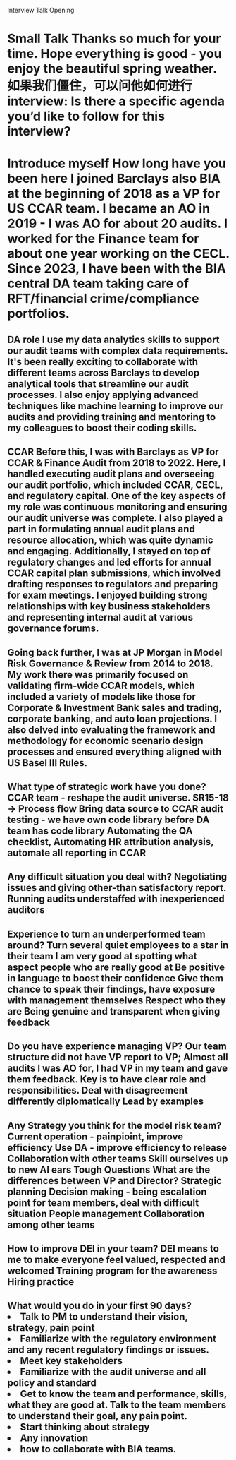 Interview Talk
Opening
<h1>Small Talk
Thanks so much for your time. Hope everything is good - you enjoy the beautiful spring weather. 
如果我们僵住，可以问他如何进行interview: Is there a specific agenda you’d like to follow for this interview?

<h1>Introduce myself
How long have you been here
I joined Barclays also BIA at the beginning of 2018 as a VP for US CCAR team. 
I became an AO in 2019 - I was AO for about 20 audits. I worked for the Finance team for about one year working on the CECL. 
Since 2023, I have been with the BIA central DA team taking care of RFT/financial crime/compliance portfolios.  


<h2>DA role
I use my data analytics skills to support our audit teams with complex data requirements. 
It's been really exciting to collaborate with different teams across Barclays to develop analytical tools that streamline our audit processes. 
I also enjoy applying advanced techniques like machine learning to improve our audits and providing training and mentoring to my colleagues to boost their coding skills.


<h2>CCAR 
Before this, I was with Barclays as VP for CCAR & Finance Audit from 2018 to 2022. Here, I handled executing audit plans and overseeing our audit portfolio, which included CCAR, CECL, and regulatory capital. One of the key aspects of my role was continuous monitoring and ensuring our audit universe was complete. 
I also played a part in formulating annual audit plans and resource allocation, which was quite dynamic and engaging. 
Additionally, I stayed on top of regulatory changes and led efforts for annual CCAR capital plan submissions, which involved drafting responses to regulators and preparing for exam meetings. I enjoyed building strong relationships with key business stakeholders and representing internal audit at various governance forums.


<h2>Going back further, I was at JP Morgan in Model Risk Governance & Review from 2014 to 2018. My work there was primarily focused on validating firm-wide CCAR models, which included a variety of models like those for Corporate & Investment Bank sales and trading, corporate banking, and auto loan projections. I also delved into evaluating the framework and methodology for economic scenario design processes and ensured everything aligned with US Basel III Rules.




<h2>What type of strategic work have you done?
CCAR team - reshape the audit universe. SR15-18 ->  Process flow
Bring data source to CCAR audit testing - we have own code library before DA team has code library 
Automating the QA checklist, Automating HR attribution analysis, automate all reporting in CCAR


<h2>Any difficult situation you deal with? 
Negotiating issues and giving other-than satisfactory report. 
Running audits understaffed with inexperienced auditors


<h2>Experience to turn an underperformed team around? 
Turn several quiet employees to a star in their team 
I am very good at spotting what aspect people who are really good at
Be positive in language to boost their confidence 
Give them chance to speak their findings, have exposure with management themselves 
Respect who they are 
Being genuine and transparent when giving feedback 


<h2>Do you have experience managing VP?
Our team structure did not have VP report to VP; Almost all audits I was AO for, I had VP in my team and gave them feedback.
Key is to have clear role and responsibilities. Deal with disagreement differently diplomatically
Lead by examples


<h2>Any Strategy you think for the model risk team?
Current operation - painpioint, improve efficiency 
Use DA - improve efficiency to release 
Collaboration with other teams 
Skill ourselves up to new AI ears 
Tough Questions
What are the differences between VP and Director?
Strategic planning
Decision making - being escalation point for team members, deal with difficult situation 
People management 
Collaboration among other teams


<h2>How to improve DEI in your team? 
DEI means to me to make everyone feel valued, respected and welcomed 
Training program for the awareness
Hiring practice 

<h2>What would you do in your first 90 days?
<li>Talk to PM to understand their vision, strategy,  pain point 
<li>Familiarize with the regulatory environment and any recent regulatory findings or issues.
<li>Meet key stakeholders
<li>Familiarize with the audit universe and all policy and standard
<li>Get to know the team and performance, skills, what they are good at. Talk to the team members to understand their goal, any pain point. 
<li>Start thinking about strategy
<li>Any innovation 
<li>how to collaborate with BIA teams. 
